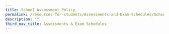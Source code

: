 ```yaml
---
title: School Assessment Policy
permalink: /resources-for-students/Assessments-and-Exam-Schedules/School-Assessment-Policy/permalink
description: ""
third_nav_title: Assessments & Exam Schedules
---
```

